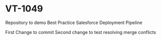 # VT-1049
Repository to demo Best Practice Salesforce Deployment Pipeline 

First Change to commit
Second change to test resolving merge conflicts
